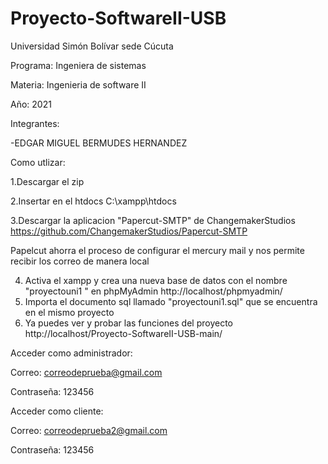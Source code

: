 # Proyecto-SoftwareII-USB
Universidad Simón Bolívar sede Cúcuta

Programa: Ingeniera de sistemas

Materia: Ingenieria de software II

Año: 2021


Integrantes: 

-EDGAR MIGUEL BERMUDES HERNANDEZ

Como utlizar: 

1.Descargar el zip 


2.Insertar en el htdocs C:\xampp\htdocs


3.Descargar la aplicacion "Papercut-SMTP" de ChangemakerStudios
https://github.com/ChangemakerStudios/Papercut-SMTP

Papelcut ahorra el proceso de configurar el mercury mail 
y nos permite recibir los correo de manera local

4. Activa el xampp y crea una nueva base de datos con el nombre "proyectouni1 " en phpMyAdmin http://localhost/phpmyadmin/
5. Importa el documento sql llamado "proyectouni1.sql" que se encuentra en el mismo proyecto 
6. Ya puedes ver y probar las funciones del proyecto http://localhost/Proyecto-SoftwareII-USB-main/


Acceder como administrador:

Correo: correodeprueba@gmail.com

Contraseña: 123456     

Acceder como cliente:

Correo: correodeprueba2@gmail.com

Contraseña: 123456
